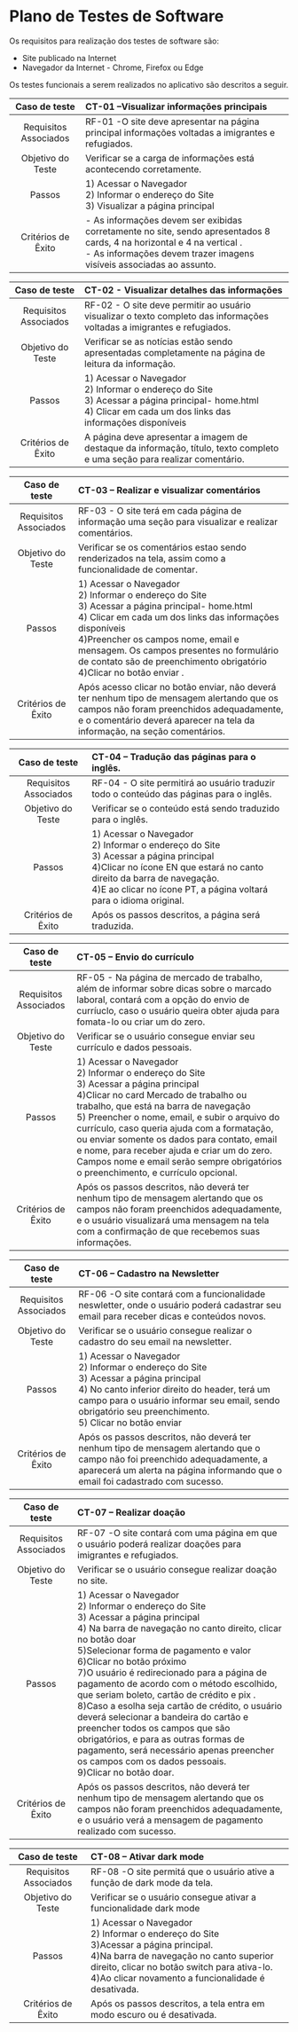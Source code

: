 # Plano de Testes de Software

Os requisitos para realização dos testes de software são:

- Site publicado na Internet
- Navegador da Internet - Chrome, Firefox ou Edge


Os testes funcionais a serem realizados no aplicativo são descritos a seguir.
 
|     Caso de teste     | CT-01 –Visualizar informações principais                                                                                                                                                                                   |
| :-------------------: | :---------------------------------------------------------------------------------------------------------------------------------------------------------------------------------------------------------- |
| Requisitos Associados | RF-01 -O site deve apresentar na página principal informações voltadas a imigrantes e refugiados.                                       |
|   Objetivo do Teste   |Verificar se a carga de informações está acontecendo corretamente.                                                                                                                                |
|        Passos         | 1) Acessar o Navegador <br> 2) Informar o endereço do Site <br> 3) Visualizar a página principal <br>|
|  Critérios de Êxito   | -	As  informações devem ser exibidas corretamente no site, sendo apresentados 8 cards, 4 na horizontal e 4 na vertical . <br> - As informações devem trazer imagens visíveis associadas ao assunto.                                                                                                                                  |

|     Caso de teste     | CT-02 - Visualizar detalhes das informações                                                                                                                                                                                                                                                                                                                                                                                                                                                             |
| :-------------------: | :------------------------------------------------------------------------------------------------------------------------------------------------------------------------------------------------------------------------------------------------------------------------------------------------------------------------------------------------------------------------------------------------------------------------------------------------------------------------------------------------------- |
| Requisitos Associados | RF-02 - O site deve permitir ao usuário visualizar o texto completo das informações voltadas a imigrantes e refugiados.    |                                                                                                                                                                                                                                                                                                                                                                  
|   Objetivo do Teste   |Verificar se as notícias estão sendo apresentadas completamente na página de leitura da informação.  |                                                                                                                                                                                                                                                                                                                                                                                                                                       |
|        Passos         | 1) Acessar o Navegador <br> 2) Informar o endereço do Site <br> 3) Acessar a página principal- home.html <br> 4) Clicar em cada um dos links das informações disponíveis |
|  Critérios de Êxito   | A página deve apresentar a imagem de destaque da informação, título, texto completo e uma seção para realizar comentário.                                                                                                                                                                                                                                                                                                                               |

|     Caso de teste     | CT-03 – Realizar e visualizar comentários                                                                                                                                                                 |
| :-------------------: | :---------------------------------------------------------------------------------------------------------------------------------------------------------------------------------------------------------------------- |
| Requisitos Associados | RF-03 - O site terá em cada página de informação uma seção para visualizar e realizar comentários.                                                                                                        |
|   Objetivo do Teste   | Verificar se os comentários estao sendo renderizados na tela, assim como a funcionalidade de comentar.                                                                                                                                               |
|        Passos         | 1) Acessar o Navegador <br> 2) Informar o endereço do Site <br> 3) Acessar a página principal- home.html <br> 4) Clicar em cada um dos links das informações disponíveis  <br> 4)Preencher os campos nome, email e mensagem.  Os campos presentes no formulário de contato são de preenchimento obrigatório <br> 4)Clicar no botão enviar . |
|  Critérios de Êxito   | Após acesso clicar no botão enviar, não deverá ter nenhum tipo de mensagem alertando que os campos não foram preenchidos adequadamente, e o comentário deverá aparecer na tela da informação, na seção comentários.                                                                                                                                       |

|     Caso de teste     | CT-04 – Tradução das páginas para o inglês.                                                                                                                                                                                                                                                                                 |
| :-------------------: | :------------------------------------------------------------------------------------------------------------------------------------------------------------------------------------------------------------------------------------------------------------------------------------------------------------------- |
| Requisitos Associados | RF-04 - O site permitirá ao usuário traduzir todo o conteúdo das páginas para o inglês.                                                                                                                                                           |
|   Objetivo do Teste   | Verificar se o conteúdo está sendo traduzido para o inglês.                                                                                                                                                                                                                                                      |
|        Passos         | 1) Acessar o Navegador <br> 2) Informar o endereço do Site <br> 3) Acessar a página principal <br> 4)Clicar no ícone EN que estará no canto direito da barra de navegação. <br> 4)E ao clicar  no ícone PT, a página voltará para o idioma original. |
|  Critérios de Êxito   | Após os passos descritos, a página será traduzida.                                                                                                                                                                                                                    |

|     Caso de teste     | CT-05 – Envio do currículo|
| :-------------------: | :---------------------------------------------------------------------------------------------------------------------------------------------------------------------------------------------------------------------------- |
| Requisitos Associados | RF-05 - Na página de mercado de trabalho, além de informar sobre dicas sobre o marcado laboral, contará com a opção do envio de curríuclo, caso o usuário queira obter ajuda para fomata-lo ou criar um do zero. |
|   Objetivo do Teste   | Verificar se o usuário consegue enviar seu currículo e dados pessoais.                                                                                                                                                                       |
|        Passos         | 1) Acessar o Navegador <br> 2) Informar o endereço do Site <br> 3) Acessar a página principal <br> 4)Clicar no card Mercado de trabalho ou trabalho, que está na barra de navegação <br> 5) Preencher o nome, email, e subir o arquivo do currículo, caso queria ajuda com a formatação, ou enviar somente os dados para contato, email e nome, para receber ajuda e criar um do zero. Campos nome e email serão sempre obrigatórios o preenchimento, e currículo opcional.                                                       |
|  Critérios de Êxito   | Após os passos descritos, não deverá ter nenhum tipo de mensagem alertando que os campos não foram preenchidos adequadamente, e o usuário visualizará uma mensagem na tela com a confirmação de que recebemos suas informações.                                                                                                                                                                                 |

|     Caso de teste     | CT-06 – Cadastro na Newsletter|
| :-------------------: | :---------------------------------------------------------------------------------------------------------------------------------------------------------------------------------------------------------------------------- |
| Requisitos Associados | RF-06 -O site contará com a funcionalidade neswletter, onde o usuário poderá cadastrar seu email para receber dicas e conteúdos novos. |
|   Objetivo do Teste   | Verificar se o usuário consegue realizar o cadastro do seu email na newsletter.                                                                                                                                                                       |
|        Passos         | 1) Acessar o Navegador <br> 2) Informar o endereço do Site <br> 3) Acessar a página principal <br> 4) No canto inferior direito do header, terá um campo para o usuário informar seu email, sendo obrigatório seu preenchimento.  <br>5) Clicar no botão enviar                                                       |
|  Critérios de Êxito   | Após os passos descritos, não deverá ter nenhum tipo de mensagem alertando que o campo não foi preenchido adequadamente, a aparecerá um alerta na página informando que o email foi cadastrado com sucesso.                                                                                                                                                                                 |


|     Caso de teste     | CT-07 – Realizar doação |
| :-------------------: | :---------------------------------------------------------------------------------------------------------------------------------------------------------------------------------------------------------------------------- |
| Requisitos Associados | RF-07 -O site contará com uma página em que o usuário poderá realizar doações para imigrantes e refugiados. |
|   Objetivo do Teste   | Verificar se o usuário consegue realizar doação no site.                                                                                                                                                                    |
|        Passos         | 1) Acessar o Navegador <br> 2) Informar o endereço do Site <br> 3) Acessar a página principal <br> 4) Na barra de navegação no canto direito, clicar no botão doar <br> 5)Selecionar forma de pagamento e valor  <br> 6)Clicar no botão próximo  <br> 7)O usuário é redirecionado para a página de pagamento de acordo com o método escolhido, que seriam boleto, cartão de crédito e pix . <br> 8)Caso a esolha seja cartão de crédito, o usuário deverá selecionar a bandeira do cartão e preencher todos os campos que são obrigatórios, e para as outras formas de pagamento, será necessário apenas preencher os campos com os dados pessoais.   <br> 9)Clicar no botão doar.                                                        |
|  Critérios de Êxito   | Após os passos descritos,  não deverá ter nenhum tipo de mensagem alertando que os campos não foram preenchidos adequadamente, e o usuário verá a mensagem de pagamento realizado com sucesso.                                                                                                                                                                                 |

|     Caso de teste     | CT-08 – Ativar dark mode |
| :-------------------: | :---------------------------------------------------------------------------------------------------------------------------------------------------------------------------------------------------------------------------- |
| Requisitos Associados | RF-08 -O site permitá que o usuário ative a função de dark mode da tela. |
|   Objetivo do Teste   | Verificar se o usuário consegue ativar a funcionalidade dark mode                                                                                                                                                                        |
|        Passos         | 1) Acessar o Navegador <br> 2) Informar o endereço do Site <br> 3)Acessar a página principal. <br> 4)Na barra de navegação no canto superior direito, clicar no botão switch para ativa-lo. <br> 4)Ao clicar novamento a funcionalidade é  desativada.                                                   |
|  Critérios de Êxito   | Após os passos descritos, a tela entra em modo escuro ou é desativada.      


